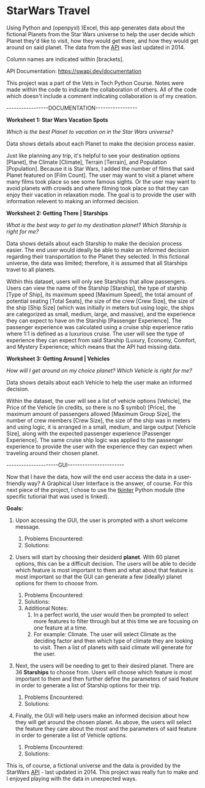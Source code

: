 # StarWars Travel

Using Python and (openpyxl) )Excel, this app generates data about the fictional Planets from the Star Wars universe to help the user decide which Planet they'd like to visit, how they would get there, and how they would get around on said planet. The data from the [API](https://swapi.dev/documentation) was last updated in 2014.

Column names are indicated within [brackets].

API Documentation: https://swapi.dev/documentation

This project was a part of the Vets in Tech Python Course. Notes were made within the code to indicate the collaboration of others. All of the code which doesn't include a comment indicating collaboration is of my creation.

-----------------DOCUMENTATION-----------------

**Worksheet 1: Star Wars Vacation Spots**

*Which is the best Planet to vacation on in the Star Wars universe?*

Data shows details about each Planet to make the decision process easier.

Just like planning any trip, it's helpful to see your destination options [Planet], the Climate [Climate], Terrain [Terrain], and Population [Population]. Because it is Star Wars, I added the number of films that said Planet featured on [Film Count]. The user may want to visit a planet where many films took place so see some famous sights. Or the user may want to avoid planets with crowds and where filming took place so that they can enjoy their vacation in relaxation mode. The goal is to provide the user with information relevent to making an informed decision.

**Worksheet 2: Getting There | Starships**

*What is the best way to get to my destination planet? Which Starship is right for me?*

Data shows details about each Starship to make the decision process easier. The end user would ideally be able to make an informed decision regarding their transportation to the Planet they selected. In this fictional universe, the data was limited; therefore, it is assumed that all  Starships travel to all planets.

Within this dataset, users will only see Starships that allow passengers. Users can view the name of the Starship [Starship], the type of starship [Type of Ship], its maximum speed [Maximum Speed], the total amount of potential seating [Total Seats], the size of the crew [Crew Size], the size of the ship [Ship Size] (which was initially in meters but using logic, the ships are categorized as small, medium, large, and massive), and the experience they can expect to have on the Starship [Passenger Experience]. The passenger experience was calculated using a cruise ship experience ratio where 1:1 is defined as a luxurious cruise. The user will see the type of experience they can expect from said Starship (Luxury, Economy, Comfort, and Mystery Experience; which means that the API had missing data.

**Worksheet 3: Getting Around | Vehicles**

*How will I get around on my choice planet? Which Vehicle is right for me?*

Data shows details about each Vehicle to help the user make an informed decision.

Within the dataset, the user will see a list of vehicle options [Vehicle], the Price of the Vehicle (in credits, so there is no $ symbol) [Price], the maximum amount of passengers allowed [Maximum Group Size], the number of crew members [Crew Size], the size of the ship was in meters and using logic, it is arranged in a small, medium, and large output [Vehicle Size], along with the expected passenger experience [Passenger Experience]. The same cruise ship logic was applied to the passenger experience to provide the user with the experience they can expect when traveling around their chosen planet.

---------------------GUI-----------------------

Now that I have the data, how will the end user access the data in a user-friendly way? A Graphical User Interface is the answer, of course. For this next piece of the project, I chose to use the [tkinter](https://www.tutorialspoint.com/python/python_gui_programming.htm) Python module (the specific tutiorial that was used is linked).

**Goals:**

1. Upon accessing the GUI, the user is prompted with a short welcome message.

   1. Problems Encountered:
   2. Solutions:
2. Users will start by choosing their desiderd **planet**. With 60 planet options, this can be a difficult decision. The users will be able to decide which feature is most important to them and what about that feature is most important so that the GUI can generate a few (ideally) planet options for them to choose from.

   1. Problems Encountered:
   2. Solutions:
   3. Additional Notes:
      1. In a perfect world, the user would then be prompted to select more features to filter through but at this time we are focusing on one feature at a time.
      2. For example: Climate. The user will select Climate as the deciding factor and then which type of climate they are looking to visit. Then a list of planets with said climate will generate for the user.
3. Next, the users will be needing to get to their desired planet. There are 36 **Starships** to choose from. Users will choose which feature is most important to them and then further define the parameters of said feature in order to generate a list of Starship options for their trip.

   1. Problems Encountered:
   2. Solutions:
4. Finally, the GUI will help users make an informed decision about how they will get around the chosen planet. As above, the users will select the feature they care about the most and the parameters of said feature in order to generate a list of Vehicle options.

   1. Problems Encountered:
   2. Solutions:

This is, of course, a fictional universe and the data is provided by the StarWars [API](https://swapi.dev/documentation) - last updated in 2014. This project was really fun to make and I enjoyed playing with the data in unexpected ways.

